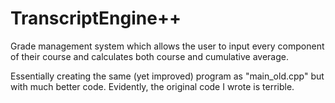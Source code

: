 # TranscriptEngine++
Grade management system which allows the user to input every component of their course and calculates both course and cumulative average.      

Essentially creating the same (yet improved) program as "main_old.cpp" but with much better code. Evidently, the original code I wrote is terrible.
